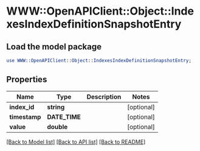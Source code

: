 # WWW::OpenAPIClient::Object::IndexesIndexDefinitionSnapshotEntry

## Load the model package
```perl
use WWW::OpenAPIClient::Object::IndexesIndexDefinitionSnapshotEntry;
```

## Properties
Name | Type | Description | Notes
------------ | ------------- | ------------- | -------------
**index_id** | **string** |  | [optional] 
**timestamp** | **DATE_TIME** |  | [optional] 
**value** | **double** |  | [optional] 

[[Back to Model list]](../README.md#documentation-for-models) [[Back to API list]](../README.md#documentation-for-api-endpoints) [[Back to README]](../README.md)


